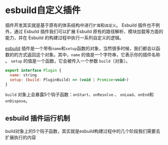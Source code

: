 # esbuild自定义插件

插件开发其实就是基于原有的体系结构中进行`扩展`和`自定义`。 Esbuild 插件也不例外，通过 Esbuild 插件我们可以扩展 Esbuild 原有的路径解析、模块加载等方面的能力，并在 Esbuild 的构建过程中执行一系列自定义的逻辑。

[esbuild](https://esbuild.github.io) 插件是一个带有`name`和`setup`函数的对象，当然很多时候，我们都会以函数的的方式返回这个对象。其中，`name` 的值是一个字符串，它表示你的插件名称 。 `setup` 的值是一个函数，它会被传入一个参数 `build`（对象）。

```javascript
export interface Plugin {
  name: string
  setup: (build: PluginBuild) => (void | Promise<void>)
}
```

`build` 对象上会暴露5个钩子函数：`onStart`、`onResolve` 、 `onLoad`、`onEnd`和`onDispose`。

## esbuild 插件运行机制

build对象上的5个钩子函数，其实就是esbuild构建过程中的几个阶段我们需要去扩展执行的内容